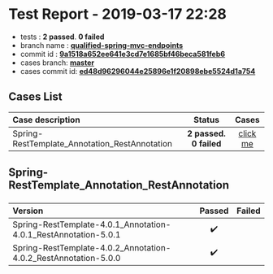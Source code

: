 # Test Report - 2019-03-17 22:28

- tests  : **2 passed**. **0 failed**
- branch name : **[qualified-spring-mvc-endpoints](https://github.com/apache/incubator-skywalking/tree/qualified-spring-mvc-endpoints)**
- commit id : **[9a1518a652ee641e3cd7e1685bf46beca581feb6](https://github.com/apache/incubator-skywalking/commit/9a1518a652ee641e3cd7e1685bf46beca581feb6)**
- cases branch: **[master](https://github.com/SkywalkingTest/skywalking-autotest-scenarios/tree/master)**
- cases commit id: **[ed48d96296044e25896e1f20898ebe5524d1a754](https://github.com/SkywalkingTest/skywalking-autotest-scenarios/commit/ed48d96296044e25896e1f20898ebe5524d1a754)**

## Cases List

| Case description | Status | Cases|
|:-----|:-----:|:-----:|
|Spring-RestTemplate_Annotation_RestAnnotation| **2 passed. 0 failed**| [click me](#spring-resttemplate_annotation_restannotation) |

## Spring-RestTemplate_Annotation_RestAnnotation

### 
|  Version     | Passed | Failed|
|:------------- |:-------:|:-----:|
| Spring-RestTemplate-4.0.1_Annotation-4.0.1_RestAnnotation-5.0.1  | :heavy_check_mark:||
| Spring-RestTemplate-4.0.2_Annotation-4.0.2_RestAnnotation-5.0.0  | :heavy_check_mark:||

